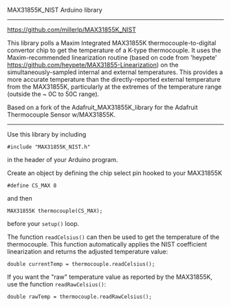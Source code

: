 MAX31855K_NIST Arduino library

-------------
https://github.com/millerlp/MAX31855K_NIST


This library polls a Maxim Integrated MAX31855K thermocouple-to-digital convertor chip to get
the temperature of a K-type thermocouple. It uses the Maxim-recommended linearization
routine (based on code from 'heypete' https://github.com/heypete/MAX31855-Linearization) on the simultaneously-sampled
internal and external temperatures. This provides a more accurate temperature than
the directly-reported external temperature from the MAX31855K, particularly at the 
extremes of the temperature range (outside the ~ 0C to 50C range).

Based on a fork of the Adafruit_MAX31855K_library for the Adafruit Thermocouple Sensor w/MAX31855K. 

----------------

Use this library by including
```
#include "MAX31855K_NIST.h"
```
in the header of your Arduino program.

Create an object by defining the chip select pin hooked to your MAX31855K
```
#define CS_MAX 8
```
and then 
```
MAX31855K thermocouple(CS_MAX);
```
before your `setup()` loop. 

The function `readCelsius()` can then be used to get the temperature of the 
thermocouple. This function automatically applies the NIST coefficient linearization and returns the adjusted temperature value:
```
double currentTemp = thermocouple.readCelsius();
```

If you want the "raw" temperature value as reported by the MAX31855K, use the
function `readRawCelsius()`:
```
double rawTemp = thermocouple.readRawCelsius();
```




